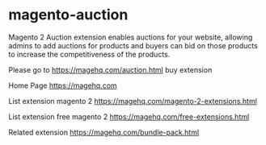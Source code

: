 # magento-auction
Magento 2 Auction extension enables auctions for your website, allowing admins to add auctions for products and buyers can bid on those products to increase the competitiveness of the products.

Please go to https://magehq.com/auction.html buy extension

Home Page https://magehq.com

List extension magento 2 https://magehq.com/magento-2-extensions.html

List extension free magento 2 https://magehq.com/free-extensions.html

Related extension https://magehq.com/bundle-pack.html
